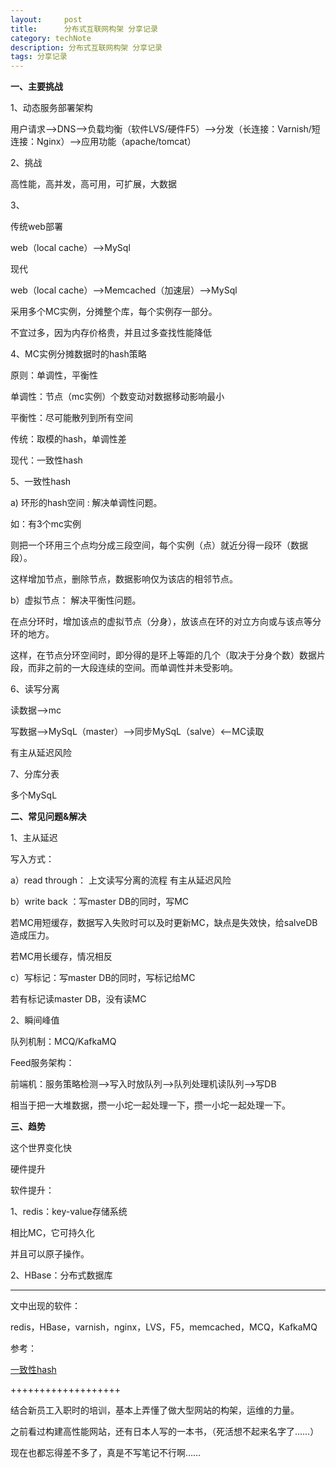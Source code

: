 ```yaml
---
layout:     post
title:      分布式互联网构架 分享记录
category: techNote
description: 分布式互联网构架 分享记录
tags: 分享记录
---
```


**一、主要挑战**

1、动态服务部署架构

用户请求—>DNS—>负载均衡（软件LVS/硬件F5）—>分发（长连接：Varnish/短连接：Nginx）—>应用功能（apache/tomcat）

2、挑战

高性能，高并发，高可用，可扩展，大数据

3、

传统web部署

web（local cache）—>MySql

现代

web（local cache）—>Memcached（加速层）—>MySql

采用多个MC实例，分摊整个库，每个实例存一部分。

不宜过多，因为内存价格贵，并且过多查找性能降低

4、MC实例分摊数据时的hash策略

原则：单调性，平衡性

单调性：节点（mc实例）个数变动对数据移动影响最小

平衡性：尽可能散列到所有空间

传统：取模的hash，单调性差

现代：一致性hash

5、一致性hash

a) 环形的hash空间 : 解决单调性问题。

如：有3个mc实例

则把一个环用三个点均分成三段空间，每个实例（点）就近分得一段环（数据段）。

这样增加节点，删除节点，数据影响仅为该店的相邻节点。

b）虚拟节点： 解决平衡性问题。

在点分环时，增加该点的虚拟节点（分身），放该点在环的对立方向或与该点等分环的地方。

这样，在节点分环空间时，即分得的是环上等距的几个（取决于分身个数）数据片段，而非之前的一大段连续的空间。而单调性并未受影响。

6、读写分离

读数据—>mc

写数据—>MySqL（master）—>同步MySqL（salve）<——MC读取

有主从延迟风险

7、分库分表

多个MySqL



**二、常见问题&解决**

1、主从延迟

写入方式：

a）read through： 上文读写分离的流程  有主从延迟风险

b）write back ：写master DB的同时，写MC

若MC用短缓存，数据写入失败时可以及时更新MC，缺点是失效快，给salveDB造成压力。

若MC用长缓存，情况相反

c）写标记：写master DB的同时，写标记给MC

若有标记读master DB，没有读MC

2、瞬间峰值

队列机制：MCQ/KafkaMQ

Feed服务架构：

前端机：服务策略检测—>写入时放队列—>队列处理机读队列—>写DB

相当于把一大堆数据，攒一小坨一起处理一下，攒一小坨一起处理一下。



**三、趋势**

这个世界变化快

硬件提升

软件提升：

1、redis：key-value存储系统

相比MC，它可持久化

并且可以原子操作。

2、HBase：分布式数据库

---------------------------------------------------

文中出现的软件：

redis，HBase，varnish，nginx，LVS，F5，memcached，MCQ，KafkaMQ

参考：

[一致性hash](http://blog.csdn.net/sparkliang/article/details/5279393)

 

+++++++++++++++++++

结合新员工入职时的培训，基本上弄懂了做大型网站的构架，运维的力量。

之前看过构建高性能网站，还有日本人写的一本书，（死活想不起来名字了……）

现在也都忘得差不多了，真是不写笔记不行啊……